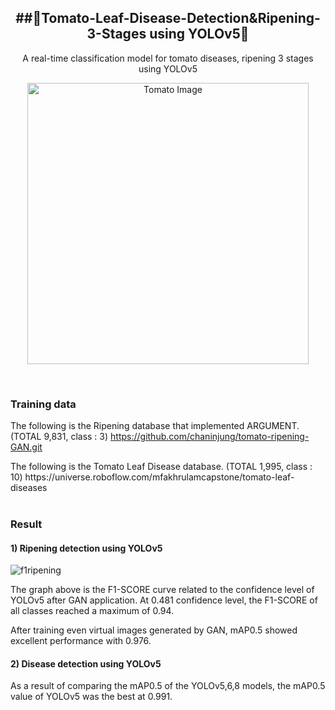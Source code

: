 <h2 align="center">
  ##🍅Tomato-Leaf-Disease-Detection&Ripening-3-Stages using YOLOv5🍅</h2>

<p align="center">
  A real-time classification model for tomato diseases, ripening 3 stages using YOLOv5
</p>

<p align="center">
  <img src="https://github.com/chaninjung/tomato-disease-ripening-detection/assets/156671303/921f0c8a-5166-4884-b0a5-74fe726f22c0" width="450" alt="Tomato Image" style="display: block; margin: 0 auto;">
</p>

<br>

### Training data
The following is the Ripening database that implemented ARGUMENT. (TOTAL 9,831, class : 3)
https://github.com/chaninjung/tomato-ripening-GAN.git
</p>
The following is the Tomato Leaf Disease database. (TOTAL 1,995, class : 10)
https://universe.roboflow.com/mfakhrulamcapstone/tomato-leaf-diseases

<br>
<br>

### Result
#### 1) Ripening detection using YOLOv5 </p>
![f1ripening](https://github.com/chaninjung/tomato-disease-ripening-detection/assets/156671303/9043f2b1-8438-444f-9c6d-40257527abd6) </p>
The graph above is the F1-SCORE curve related to the confidence level of YOLOv5 after GAN application. At 0.481 confidence level, the F1-SCORE of all classes reached a maximum of 0.94. </p>
After training even virtual images generated by GAN, mAP0.5 showed excellent performance with 0.976. </p>
#### 2) Disease detection using YOLOv5 </p>
   As a result of comparing the mAP0.5 of the YOLOv5,6,8 models, the mAP0.5 value of YOLOv5 was the best at 0.991.
